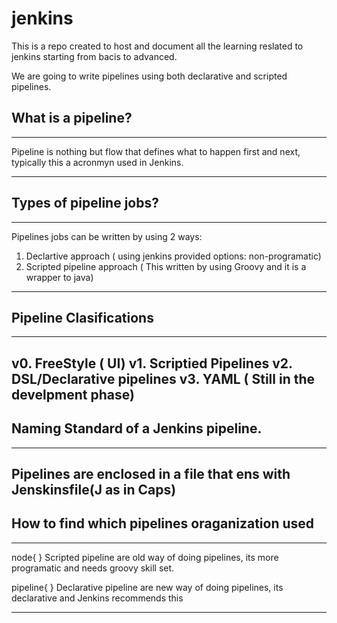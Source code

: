 # jenkins

This is a repo created to host and document all the learning reslated to jenkins starting from bacis to advanced.

We are going to write pipelines using both declarative and scripted pipelines.

## What is a pipeline?
---

Pipeline is nothing but flow that defines what to happen first and next, typically this a acronmyn used in Jenkins.

---

## Types of pipeline jobs?
---

Pipelines jobs can be written by using 2 ways:
 1.  Declartive approach ( using jenkins provided options: non-programatic)
 2.  Scripted pipeline approach ( This written by using Groovy  and it is a wrapper to java)

 ---

 ## Pipeline Clasifications

 --- 
 v0. FreeStyle ( UI)
 v1. Scriptied Pipelines
 v2. DSL/Declarative pipelines
 v3. YAML ( Still in the develpment phase)
 ---

 ## Naming Standard of a Jenkins pipeline.
---
Pipelines are enclosed in a file that ens with Jenskinsfile(J as in Caps)
---

## How to find which pipelines oraganization used
---

node{ }
Scripted pipeline are old way of doing pipelines, its more programatic and needs groovy skill set.

pipeline{ }
Declarative pipeline are new way of doing pipelines, its declarative and Jenkins recommends this

---





